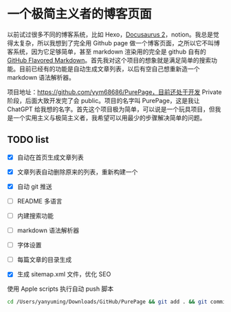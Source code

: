 # 一个极简主义者的博客页面

以前试过很多不同的博客系统，比如 Hexo，[Docusaurus 2](https://docusaurus.io/)，notion。我总是觉得太复杂，所以我想到了完全用 Github page 做一个博客页面，之所以它不叫博客系统，因为它足够简单，甚至 markdown 渲染用的完全是 github 自有的 [GitHub Flavored Markdown](https://github.github.com/gfm/)。首先我对这个项目的想象就是满足简单的搜索功能。目前已经有的功能是自动生成文章列表，以后有空自己想重新造一个 markdown 语法解析器。

项目地址：https://github.com/yym68686/PurePage，目前还处于开发 Private 阶段，后面大致开发完了会 public。项目的名字叫 PurePage，这是我让 ChatGPT 给我想的名字。首先这个项目极为简单，可以说是一个玩具项目，但我是一个实用主义与极简主义者，我希望可以用最少的步骤解决简单的问题。

## TODO list

- [x] 自动在首页生成文章列表
- [x] 文章列表自动删除原来的列表，重新构建一个
- [x] 自动 git 推送
- [ ] README 多语言
- [ ] 内建搜索功能
- [ ] markdown 语法解析器
- [ ] 字体设置
- [ ] 每篇文章的目录生成
- [x] 生成 sitemap.xml 文件，优化 SEO



使用 Apple scripts 执行自动 push 脚本

```bash
cd /Users/yanyuming/Downloads/GitHub/PurePage && git add . && git commit -m "$(date)" && git push origin $(git name-rev --name-only HEAD)
```

